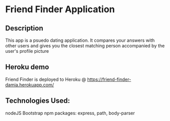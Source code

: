 # Friend Finder Application

## Description

This app is a psuedo dating application.  It compares your answers with other users and gives you the closest matching person accompanied by the user's profile picture

## Heroku demo

Friend Finder is deployed to Heroku @ https://friend-finder-damia.herokuapp.com/


## Technologies Used:

nodeJS 
Bootstrap
npm packages: express, path, body-parser


